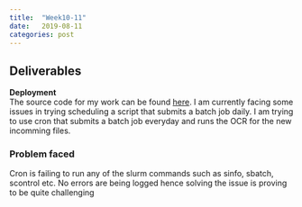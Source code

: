 ```yaml
---
title:  "Week10-11"
date:   2019-08-11 
categories: post
---
```


## Deliverables
**Deployment**<br />
The source code for my work can be found [here](https://www.github.com/Poulami-Sarkar/Bengali-Hindi-OCR).
I am currently facing some issues in trying scheduling a script that submits a batch job daily. I am trying to use cron that submits a batch job everyday and runs the OCR for the new incomming files.

### Problem faced
Cron is failing to run any of the slurm commands such as sinfo, sbatch, scontrol etc. No errors are being logged hence solving the issue is proving to be quite challenging

